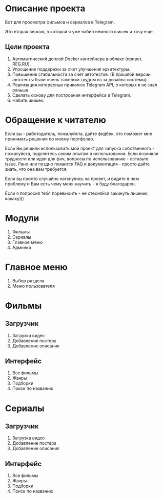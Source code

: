 # Описание проекта
Бот для просмотра фильмов и сериалов в Telegram.

Это вторая версия, в которой я уже набил немного шишек и хочу еще.

## Цели проекта
1. Автоматический деплой Docker контейнера в облаке (привет, REG.RU).
2. Упрощение поддержки за счет улучшения архитектуры.
3. Повышение стабильности за счет автотестов. (В прошлой версии автотесты были очень тяжелым трудом из за дизайна системы)
4. Реализация интересных приколюх Telegram API, о которых я не знал раньше.
5. Сделать основу для построения интерфейса в Telegram.
6. Набить шишек.

# Обращение к читателю
Если вы - работодатель, пожалуйста, дайте фидбек, это поможет мне принимать решения по моему портфолио.

Если Вы решили использовать мой проект для запуска собственного - пожалуйста, поделитесь своим опытом в использовании. 
Если возникли трудности или идеи для фич, вопросы по использованию - оставьте issue.
Рано или поздно появится FAQ и документация - просто дайте знать, что она вам требуется.

Если вы просто случайно наткнулись на проект, и видите в нем проблему и Вам есть чему меня научить - я буду благодарен.

Если я попросил тебя поревьюить - не стесняйся закинуть лишнию какаху)))

# Модули
1. Фильмы
2. Сериалы
3. Главное меню
4. Админка

# Главное меню
1. Выбор раздела
2. Меню пользователя 

# Фильмы
## Загрузчик 
1. Загрузка видео
2. Добавление постера
3. Добавление описания

## Интерфейс
1. Все фильмы
2. Жанры
3. Подборки
4. Поиск по названию

# Cериалы
## Загрузчик 
1. Загрузка видео
2. Добавление постера
3. Добавление описания

## Интерфейс
1. Все фильмы
2. Жанры
3. Подборки
4. Поиск по названию
